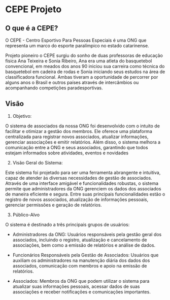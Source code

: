 # CEPE Projeto

## O que é a CEPE?

O CEPE - Centro Esportivo Para Pessoas Especiais é uma ONG que representa um marco do esporte paralímpico no estado catarinense.

Projeto pioneiro o CEPE surgiu do sonho de duas professoras de educação física Ana Teixeira e Sonia Ribeiro, Ana era uma atleta do basquetebol convencional, em meados dos anos 90 iniciou sua carreira como técnica do basquetebol em cadeira de rodas e Sonia iniciando seus estudos na área de classificadora funcional. Ambas tiveram a oportunidade de percorrer por alguns anos o Brasil e outros países através de intercâmbios ou acompanhando competições paradesportivas.

## Visão

1. Objetivo:

O sistema de associados da nossa ONG foi desenvolvido com o intuito de facilitar e otimizar a gestão dos membros. Ele oferece uma plataforma centralizada para registrar novos associados, atualizar informações, gerenciar associações e emitir relatórios. Além disso, o sistema melhora a comunicação entre a ONG e seus associados, garantindo que todos estejam informados sobre atividades, eventos e novidades

2. Visão Geral do Sistema:

Este sistema foi projetado para ser uma ferramenta abrangente e intuitiva, capaz de atender às diversas necessidades de gestão de associados. Através de uma interface amigável e funcionalidades robustas, o sistema permite que administradores da ONG gerenciem os dados dos associados de maneira eficiente e segura. Entre suas principais funcionalidades estão o registro de novos associados, atualização de informações pessoais, gerenciar permissões e geração de relatórios.

3. Público-Alvo

O sistema é destinado a três principais grupos de usuários:

- Administradores da ONG: Usuários responsáveis pela gestão geral dos associados, incluindo o registro, atualização e cancelamento de associações, bem como a emissão de relatórios e análise de dados.

- Funcionários Responsáveis pela Gestão de Associados: Usuários que auxiliam os administradores na manutenção diária dos dados dos associados, comunicação com membros e apoio na emissão de relatórios.

- Associados: Membros da ONG que podem utilizar o sistema para atualizar suas informações pessoais, acessar dados de suas associações e receber notificações e comunicações importantes.
